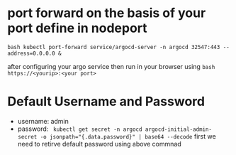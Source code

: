 # port forward on the basis of your port define in nodeport
```bash kubectl port-forward service/argocd-server -n argocd 32547:443 --address=0.0.0.0 & ```

after configuring your argo service then run in your browser using ``` bash https://<yourip>:<your port> ```

# Default Username and Password
* username: admin
* password: ``` kubectl get secret -n argocd argocd-initial-admin-secret -o jsonpath="{.data.password}" | base64 --decode```
  first we need to retirve default password using above commnad
